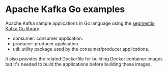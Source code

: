 # Apache Kafka Go examples

Apache Kafka sample applications in Go language using the [segmentio Kafka Go library](https://github.com/segmentio/kafka-go).

* consumer: consumer application.
* producer: producer application.
* util: utility package used by the consumer/producer applications.

It also provides the related Dockerfile for building Docker container images but it's needed to build the applications before building these images.
